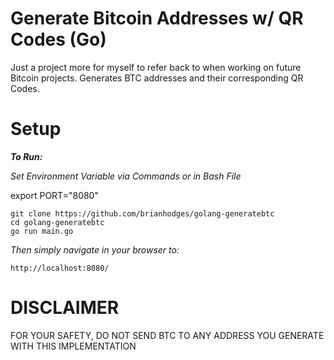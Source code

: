 # Generate Bitcoin Addresses w/ QR Codes (Go)
Just a project more for myself to refer back to when working on future Bitcoin projects. Generates BTC addresses and their corresponding QR Codes.

# Setup
***To Run:***

*Set Environment Variable via Commands or in Bash File*

export PORT="8080"

  ```
  git clone https://github.com/brianhodges/golang-generatebtc
  cd golang-generatebtc
  go run main.go
  ```
*Then simply navigate in your browser to:* 
 
    http://localhost:8080/

# DISCLAIMER
FOR YOUR SAFETY, DO NOT SEND BTC TO ANY ADDRESS YOU GENERATE WITH THIS IMPLEMENTATION
